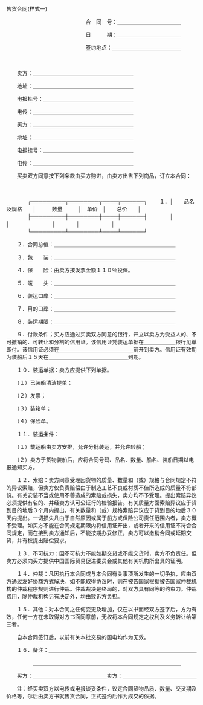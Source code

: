 



售货合同(样式一)



 


 
　　　　　　　　　　　　　　　合　同　号：＿＿＿＿＿＿＿＿＿＿＿＿
 
　　　　　　　　　　　　　　　日　　　期：＿＿＿＿＿＿＿＿＿＿＿＿
 
　　　　　　　　　　　　　　　签约地点：＿＿＿＿＿＿＿＿＿＿＿＿＿
 
　　



　　卖方：＿＿＿＿＿＿＿＿＿＿＿＿＿＿＿＿＿＿＿

　　地址：＿＿＿＿＿＿＿＿＿＿＿＿＿＿＿＿＿＿＿

　　电报挂号：＿＿＿＿＿＿＿＿＿＿＿＿＿＿＿＿＿

　　电传：＿＿＿＿＿＿＿＿＿＿＿＿＿＿＿＿＿＿＿

　　买方：＿＿＿＿＿＿＿＿＿＿＿＿＿＿＿＿＿＿＿

　　地址：＿＿＿＿＿＿＿＿＿＿＿＿＿＿＿＿＿＿＿

　　电报挂号：＿＿＿＿＿＿＿＿＿＿＿＿＿＿＿＿＿

　　电传：＿＿＿＿＿＿＿＿＿＿＿＿＿＿＿＿＿＿＿

　　买卖双方同意按下列条款由买方购进，由卖方出售下列商品，订立本合同：

　　


　　　　┌─────────┬────────┬────┬──────┐
　　１．│　　品名及规格　　│　　　数量　　　│　单价　│　　总价　　│
　　　　├─────────┼────────┼────┼──────┤
　　　　│　　　　　　　　　│　　　　　　　　│　　　　│　　　　　　│
　　　　└─────────┴────────┴────┴──────┘
　　


　　２．合同总值：＿＿＿＿＿＿＿＿＿＿＿＿＿＿＿＿＿＿＿＿＿＿＿

　　３．包　　装：＿＿＿＿＿＿＿＿＿＿＿＿＿＿＿＿＿＿＿＿＿＿＿

　　４．保　　险：由卖方按发票金额１１０％投保。

　　５．唛　　头：＿＿＿＿＿＿＿＿＿＿＿＿＿＿＿＿＿＿＿＿＿＿＿

　　６．装运口岸：＿＿＿＿＿＿＿＿＿＿＿＿＿＿＿＿＿＿＿＿＿＿＿

　　７．目的口岸：＿＿＿＿＿＿＿＿＿＿＿＿＿＿＿＿＿＿＿＿＿＿＿

　　８．装运期限：＿＿＿＿＿＿＿＿＿＿＿＿＿＿＿＿＿＿＿＿＿＿＿

　　９．付款条件；买方应通过买卖双方同意的银行，开立以卖方为受益人的、不可撤销的、可转让和分割的信用证。该信用证凭装运单据在＿＿＿＿＿＿银行见单即付。该信用证必须在＿＿＿＿＿＿＿＿＿＿＿＿＿＿前开到卖方。信用证有效期为装船后１５天在＿＿＿＿＿＿＿＿＿＿＿＿＿＿＿到期。

　　１０．装运单据：卖方应提供下列单据。

　　（１）已装船清洁提单；

　　（２）发票；

　　（３）装箱单；

　　（４）保险单。

　　１１．装运条件：

　　（１）载运船由卖方安排，允许分批装运，并允许转船；

　　（２）卖方于货物装船后，应将合同号码、品名、数量、船名、装船日期以电报通知买方。

　　１２．索赔：卖方同意受理因货物的质量、数量和（或）规格与合同规定不符的异议索赔，但卖方仅负责赔偿由于制造工艺不良或材质不佳所造成的质量不符部份。有关安装不当或使用不善造成的索赔或损失，卖方均不予受理。提出索赔异议必须提供有名的、并经卖方认可公证行的检验报告。有关质量方面索赔异议应于货到目的地后３个月内提出，有关数量和（或）规格索赔异议应于货到目的地后３０天内提出。一切损失凡由于自然原因或属于船方或保险公司责任范围内者，卖方概不受理。如买方不能在合同规定期限内将信用证开出，或者开来的信用证不符合合同规定，而在接到卖方通知后，不能按期办妥修正，卖方可以撤销合同或延期交货，并有权提出赔偿要求。

　　１３．不可抗力：因不可抗力不能如期交货或不能交货时，卖方不负责任。但卖方必须向买方提供中国国际贸易促进委员会或其他有关机构所出具的证明。

　　１４．仲裁：凡因执行本合同或与本合同有关事项所发生的一切争执，应由双方通过友好协商方式解决。如不能取得协议时，则在被告国家根据被告国家仲裁机构的仲裁程序规则进行仲裁。仲裁裁决是终局的，对双方具有同等的约束力。仲裁费用，除仲裁机构另有决定外，均由败诉方负担。

　　１５．其他：对本合同之任何变更及增加，仅在以书面经双方签字后，方为有效，任何一方在未取得对方书面同意前，无权将本合同规定之权利及义务转让给第三者。

　　自本合同签订后，以前有关本批交易的函电均作为无效。

　　１６．备注：＿＿＿＿＿＿＿＿＿＿＿＿＿＿＿＿＿＿＿＿＿＿＿＿＿＿＿＿

　　　　　＿＿＿＿＿＿＿＿＿＿＿＿＿＿＿＿＿＿＿＿＿＿＿＿＿＿＿＿

　　买方：＿＿＿＿＿＿＿＿＿＿＿＿＿＿卖方：＿＿＿＿＿＿＿＿＿＿＿＿＿＿

　　注：经买卖双方以电传或电报谈妥条件，议定合同货物品质、数量、交货期及价格等，尔后由卖方书就售货合同，正式签约后作为成交的依据。

　　

　　